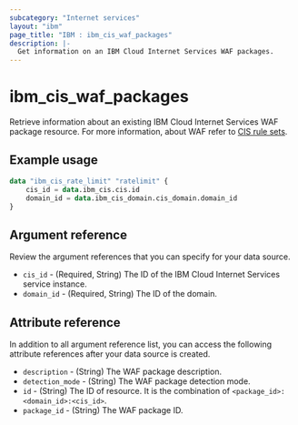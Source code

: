 ```yaml
---
subcategory: "Internet services"
layout: "ibm"
page_title: "IBM : ibm_cis_waf_packages"
description: |-
  Get information on an IBM Cloud Internet Services WAF packages.
---
```


# ibm_cis_waf_packages
Retrieve information about an existing IBM Cloud Internet Services WAF package resource. For more information, about WAF refer to [CIS rule sets](https://cloud.ibm.com/docs/cis?topic=cis-waf-settings).

## Example usage

```terraform
data "ibm_cis_rate_limit" "ratelimit" {
    cis_id = data.ibm_cis.cis.id
    domain_id = data.ibm_cis_domain.cis_domain.domain_id
}
```

## Argument reference
Review the argument references that you can specify for your data source. 

- `cis_id` - (Required, String) The ID of the IBM Cloud Internet Services service instance.
- `domain_id` - (Required, String) The ID of the domain.

## Attribute reference
In addition to all argument reference list, you can access the following attribute references after your data source is created. 

- `description` - (String)   The WAF package description.
- `detection_mode` - (String) The WAF package detection mode.
- `id` - (String) The ID of resource. It is the combination of `<package_id>:<domain_id>:<cis_id>`.
- `package_id` - (String) The WAF package ID.

